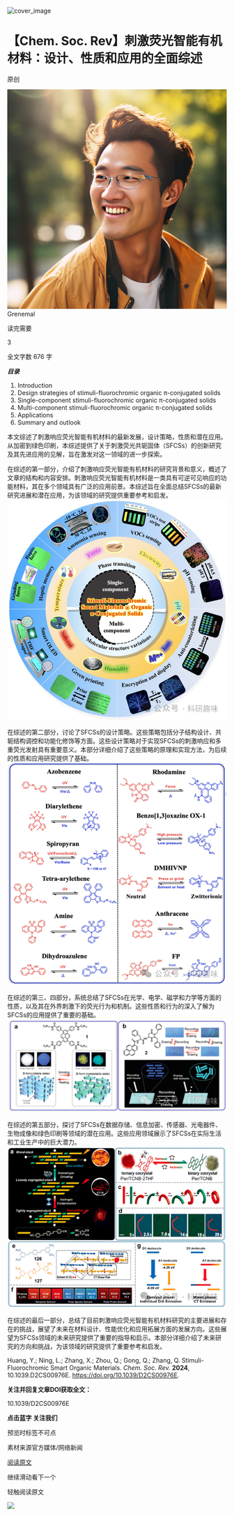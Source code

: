 ﻿![cover_image](https://mmbiz.qpic.cn/mmbiz_jpg/wzBk7nZmzgqxx8or68ZRgiavweRKIz83m4ZuYm5X60qfVwCdPM7eX1YW4kB0oANLMVfOsWR1HGbyDFkKrLaCcVA/0?wx_fmt=jpeg) 

#  【Chem. Soc. Rev】刺激荧光智能有机材料：设计、性质和应用的全面综述 
 
 原创

![](../asset/2024-01-11_9c93ab96d46f2708a84b0023e7d82f66_0.png)
Grenemal

读完需要

3

全文字数 676 字

***目录***

1. Introduction
2. Design strategies of stimuli-fluorochromic organic π-conjugated solids
3. Single-component stimuli-fluorochromic organic π-conjugated solids
4. Multi-component stimuli-fluorochromic organic π-conjugated solids
5. Applications
6. Summary and outlook

本文综述了刺激响应荧光智能有机材料的最新发展，设计策略，性质和潜在应用。从加密到绿色印刷，本综述提供了关于刺激荧光共轭固体（SFCSs）的创新研究及其先进应用的见解，旨在激发对这一领域的进一步探索。

在综述的第一部分，介绍了刺激响应荧光智能有机材料的研究背景和意义，概述了文章的结构和内容安排。刺激响应荧光智能有机材料是一类具有可逆可见响应的功能材料，其在多个领域具有广泛的应用前景。本综述旨在全面总结SFCSs的最新研究进展和潜在应用，为该领域的研究提供重要参考和启发。
![](../asset/2024-01-11_3534cabb0427584d7ef1f957122a7b8f_1.png)

在综述的第二部分，讨论了SFCSs的设计策略。这些策略包括分子结构设计、共轭结构调控和功能化修饰等方面。这些设计策略对于实现SFCSs的刺激响应和多重荧光发射具有重要意义。本部分详细介绍了这些策略的原理和实现方法，为后续的性质和应用研究提供了基础。
![](../asset/2024-01-11_ea700a6657679c75b490787ae2e4f4c6_2.png)

在综述的第三、四部分，系统总结了SFCSs在光学、电学、磁学和力学等方面的性质，以及其在外界刺激下的荧光行为和机制。这些性质和行为的深入了解为SFCSs的应用提供了重要的基础。
![](../asset/2024-01-11_54787f604c4ace5ae85afb5d6a4c993a_3.png)

在综述的第五部分，探讨了SFCSs在数据存储、信息加密、传感器、光电器件、生物成像和绿色印刷等领域的潜在应用。这些应用领域展示了SFCSs在实际生活和工业生产中的巨大潜力。
![](../asset/2024-01-11_f9f38aa8310486889ae2ae63982c7474_4.png)

在综述的最后一部分，总结了目前刺激响应荧光智能有机材料研究的主要进展和存在的挑战，展望了未来在材料设计、性能优化和应用拓展方面的发展方向。这些展望为SFCSs领域的未来研究提供了重要的指导和启示。本部分详细介绍了未来研究的方向和挑战，为该领域的研究提供了重要参考和启发。

Huang, Y.; Ning, L.; Zhang, X.; Zhou, Q.; Gong, Q.; Zhang, Q. Stimuli-Fluorochromic Smart Organic Materials. *Chem. Soc. Rev.* **2024**, 10.1039.D2CS00976E. https://doi.org/10.1039/D2CS00976E.

**关注并回复文章DOI获取全文：**

10.1039/D2CS00976E

**点击蓝字 关注我们**

预览时标签不可点

素材来源官方媒体/网络新闻

 [阅读原文](javascript:;) 

  继续滑动看下一个 

 轻触阅读原文 

  ![](http://mmbiz.qpic.cn/mmbiz_png/wzBk7nZmzgq7v9Dg22Sz7VtfIJUOJaRx0AfgRtlrKZzKwOhTlicicAor2tvrgf1LUONnpYH3wKPRRrtL6nCvs0tQ/0?wx_fmt=png)  

